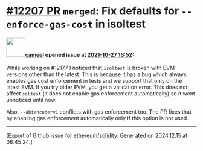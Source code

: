 # [\#12207 PR](https://github.com/ethereum/solidity/pull/12207) `merged`: Fix defaults for `--enforce-gas-cost` in isoltest

#### <img src="https://avatars.githubusercontent.com/u/137030?v=4" width="50">[cameel](https://github.com/cameel) opened issue at [2021-10-27 16:52](https://github.com/ethereum/solidity/pull/12207):

While working on #12177 I noticed that `isoltest` is broken with EVM versions other than the latest. This is because it has a bug which always enables gas cost enforcement in tests and we support that only on the latest EVM. If you try older EVM, you get a validation error. This does not affect `soltest` (it does not enable gas enforcement automatically) so it went unnoticed until now.

Also, `--abiencoderv1` conflicts with gas enforcement too. The PR fixes that by enabling gas enforcement automatically only if this option is not used.




-------------------------------------------------------------------------------



[Export of Github issue for [ethereum/solidity](https://github.com/ethereum/solidity). Generated on 2024.12.15 at 06:45:24.]

